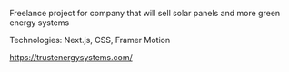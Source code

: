 Freelance project for company that will sell solar panels and more green energy systems

Technologies: Next.js, CSS, Framer Motion

https://trustenergysystems.com/

